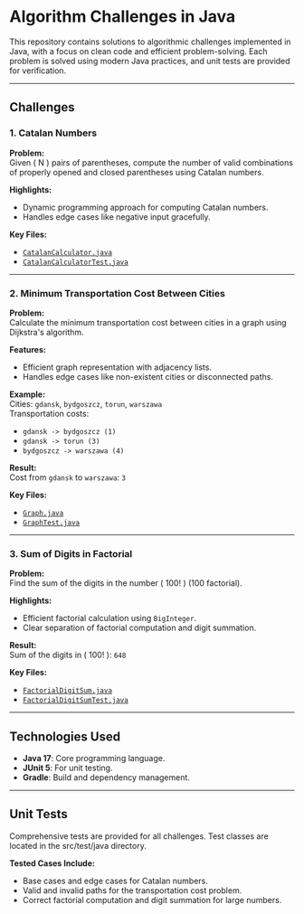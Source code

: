 # Algorithm Challenges in Java

This repository contains solutions to algorithmic challenges implemented in Java, with a focus on clean code and efficient problem-solving. Each problem is solved using modern Java practices, and unit tests are provided for verification.

---

## **Challenges**

### 1. Catalan Numbers
**Problem:**  
Given \( N \) pairs of parentheses, compute the number of valid combinations of properly opened and closed parentheses using Catalan numbers.

**Highlights:**
- Dynamic programming approach for computing Catalan numbers.
- Handles edge cases like negative input gracefully.

**Key Files:**  
- [`CatalanCalculator.java`](src/main/java/CatalanCalculator.java)  
- [`CatalanCalculatorTest.java`](src/test/java/CatalanCalculatorTest.java)

---

### 2. Minimum Transportation Cost Between Cities
**Problem:**  
Calculate the minimum transportation cost between cities in a graph using Dijkstra's algorithm.

**Features:**
- Efficient graph representation with adjacency lists.
- Handles edge cases like non-existent cities or disconnected paths.

**Example:**  
Cities: `gdansk`, `bydgoszcz`, `torun`, `warszawa`  
Transportation costs:  
- `gdansk -> bydgoszcz (1)`  
- `gdansk -> torun (3)`  
- `bydgoszcz -> warszawa (4)`

**Result:**  
Cost from `gdansk` to `warszawa`: `3`

**Key Files:**  
- [`Graph.java`](src/main/java/Graph.java)  
- [`GraphTest.java`](src/test/java/GraphTest.java)

---

### 3. Sum of Digits in Factorial
**Problem:**  
Find the sum of the digits in the number \( 100! \) (100 factorial).

**Highlights:**
- Efficient factorial calculation using `BigInteger`.
- Clear separation of factorial computation and digit summation.

**Result:**  
Sum of the digits in \( 100! \): `648`

**Key Files:**  
- [`FactorialDigitSum.java`](src/main/java/FactorialDigitSum.java)  
- [`FactorialDigitSumTest.java`](src/test/java/FactorialDigitSumTest.java)

---

## **Technologies Used**
- **Java 17**: Core programming language.  
- **JUnit 5**: For unit testing.  
- **Gradle**: Build and dependency management.  

---

## **Unit Tests**
Comprehensive tests are provided for all challenges. Test classes are located in the src/test/java directory.

**Tested Cases Include:**
- Base cases and edge cases for Catalan numbers.
- Valid and invalid paths for the transportation cost problem.
- Correct factorial computation and digit summation for large numbers.
